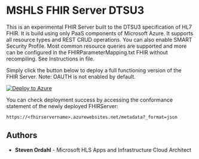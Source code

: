 # MSHLS FHIR Server DTSU3

This is an experimental FHIR Server built to the DTSU3 specification of HL7 FHIR. It is build using only PaaS components of Microsoft Azure.
It supports all resource types and REST CRUD operations. You can also enable SMART Security Profile. Most common resource queries are supported and more can be configured
in the FHIRParameterMapping.txt FHIR without recompiling. See Instructions in file.

Simply click the button below to deploy a full functioning version
of the FHIR Server.  Note: OAUTH is not enabled by default.

[![Deploy to Azure](http://azuredeploy.net/deploybutton.png)](https://azuredeploy.net/)

You can check deployment success by accessing the conformance statement of the newly deployed FHIRServer:
```
https://<fhirservername>.azurewebsites.net/metadata?_format=json
```


## Authors

* **Steven Ordahl** - Microsoft HLS Apps and Infrastructure Cloud Architect
